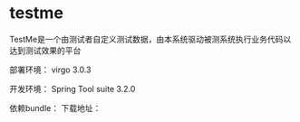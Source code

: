 testme
======

TestMe是一个由测试者自定义测试数据，由本系统驱动被测系统执行业务代码以达到测试效果的平台 

部署环境：
virgo 3.0.3

开发环境：
Spring Tool suite 3.2.0

依赖bundle：
下载地址：
